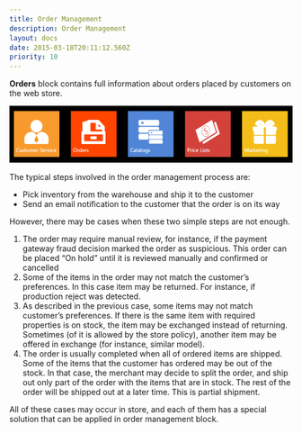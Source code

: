 ```yaml
---
title: Order Management
description: Order Management
layout: docs
date: 2015-03-18T20:11:12.560Z
priority: 10
---
```

**Orders** block contains full information about orders placed by customers on the web store.

<img src="../../assets/images/docs/orders-block-1.PNG" />

The typical steps involved in the order management process are:

* Pick inventory from the warehouse and ship it to the customer
* Send an email notification to the customer that the order is on its way

However, there may be cases when these two simple steps are not enough.

1. The order may require manual review, for instance, if the payment gateway fraud decision marked the order as suspicious. This order can be placed “On hold” until it is reviewed manually and confirmed or cancelled
2. Some of the items in the order may not match the customer’s preferences. In this case item may be returned. For instance, if production reject was detected.
3. As described in the previous case, some items may not match customer’s preferences. If there is the same item with required properties is on stock, the item may be exchanged instead of returning. Sometimes (of it is allowed by the store policy), another item may be offered in exchange (for instance, similar model).
4. The order is usually completed when all of ordered items are shipped. Some of the items that the customer has ordered may be out of the stock. In that case, the merchant may decide to split the order, and ship out only part of the order with the items that are in stock. The rest of the order will be shipped out at a later time. This is partial shipment.

All of these cases may occur in store, and each of them has a special solution that can be applied in order management block.